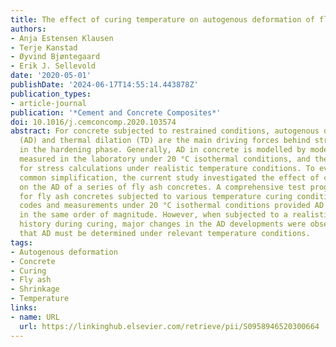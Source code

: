 ```yaml
---
title: The effect of curing temperature on autogenous deformation of fly ash concretes
authors:
- Anja Estensen Klausen
- Terje Kanstad
- Øyvind Bjøntegaard
- Erik J. Sellevold
date: '2020-05-01'
publishDate: '2024-06-17T14:55:14.443878Z'
publication_types:
- article-journal
publication: '*Cement and Concrete Composites*'
doi: 10.1016/j.cemconcomp.2020.103574
abstract: For concrete subjected to restrained conditions, autogenous deformation
  (AD) and thermal dilation (TD) are the main driving forces behind stress development
  in the hardening phase. Generally, AD in concrete is modelled by model codes or
  measured in the laboratory under 20 °C isothermal conditions, and then used as basis
  for stress calculations under realistic temperature conditions. To evaluate this
  common simplification, the current study investigated the effect of curing temperature
  on the AD of a series of fly ash concretes. A comprehensive test program was performed
  for fly ash concretes subjected to various temperature curing conditions. The model
  codes and measurements under 20 °C isothermal conditions provided AD developments
  in the same order of magnitude. However, when subjected to a realistic temperature
  history during curing, major changes in the AD developments were observed, emphasising
  that AD must be determined under relevant temperature conditions.
tags:
- Autogenous deformation
- Concrete
- Curing
- Fly ash
- Shrinkage
- Temperature
links:
- name: URL
  url: https://linkinghub.elsevier.com/retrieve/pii/S0958946520300664
---
```

